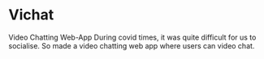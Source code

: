 # Vichat
Video Chatting Web-App
During covid times, it was quite difficult for us to socialise. So made a video chatting web app where users can video chat.
